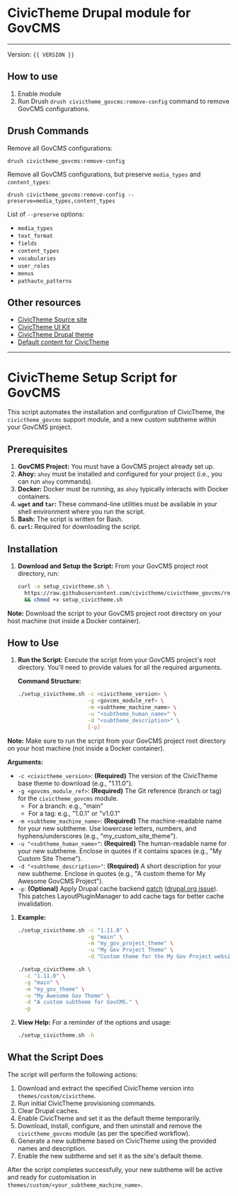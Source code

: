 # CivicTheme Drupal module for GovCMS

----

Version: `{{ VERSION }}`

## How to use

1. Enable module
2. Run Drush `drush civictheme_govcms:remove-config` command to remove GovCMS
   configurations.

## Drush Commands

Remove all GovCMS configurations:

    drush civictheme_govcms:remove-config

Remove all GovCMS configurations, but preserve `media_types`
and `content_types`:

    drush civictheme_govcms:remove-config --preserve=media_types,content_types

List of `--preserve` options:

- `media_types`
- `text_format`
- `fields`
- `content_types`
- `vocabularies`
- `user_roles`
- `menus`
- `pathauto_patterns`

## Other resources

- [CivicTheme Source site](https://github.com/civictheme/monorepo-drupal)
- [CivicTheme UI Kit](https://github.com/civictheme/uikit)
- [CivicTheme Drupal theme](https://github.com/civictheme/civictheme)
- [Default content for CivicTheme](https://github.com/civictheme/civictheme_content)

---

# CivicTheme Setup Script for GovCMS

This script automates the installation and configuration of CivicTheme, the `civictheme_govcms` support module, and a new custom subtheme within your GovCMS project.

## Prerequisites

1. **GovCMS Project:** You must have a GovCMS project already set up.
2. **Ahoy:** `ahoy` must be installed and configured for your project (i.e., you can run `ahoy` commands).
3. **Docker:** Docker must be running, as `ahoy` typically interacts with Docker containers.
4. **`wget` and `tar`:** These command-line utilities must be available in your shell environment where you run the script.
5. **Bash:** The script is written for Bash.
6. **`curl`:** Required for downloading the script.

## Installation

1. **Download and Setup the Script:**
   From your GovCMS project root directory, run:
   ```bash
   curl -o setup_civictheme.sh \
     https://raw.githubusercontent.com/civictheme/civictheme_govcms/refs/heads/main/scripts/setup_civictheme.sh \
     && chmod +x setup_civictheme.sh

**Note:** Download the script to your GovCMS project root directory on your host machine (not inside a Docker container).


## How to Use

1. **Run the Script:**
   Execute the script from your GovCMS project's root directory. You'll need to provide values for all the required arguments.

   **Command Structure:**
   ```bash
   ./setup_civictheme.sh -c <civictheme_version> \
                         -g <govcms_module_ref> \
                         -m <subtheme_machine_name> \
                         -u "<subtheme_human_name>" \
                         -d "<subtheme_description>" \
                         [-p]

**Note:** Make sure to run the script from your GovCMS project root directory on your host machine (not inside a Docker container).

   **Arguments:**

   - `-c <civictheme_version>`: **(Required)** The version of the CivicTheme base theme to download (e.g., "1.11.0").
   - `-g <govcms_module_ref>`: **(Required)** The Git reference (branch or tag) for the `civictheme_govcms` module.
     - For a branch: e.g., "main"
     - For a tag: e.g., "1.0.1" or "v1.0.1"
   - `-m <subtheme_machine_name>`: **(Required)** The machine-readable name for your new subtheme. Use lowercase letters, numbers, and hyphens/underscores (e.g., "my_custom_site_theme").
   - `-u "<subtheme_human_name>"`: **(Required)** The human-readable name for your new subtheme. Enclose in quotes if it contains spaces (e.g., "My Custom Site Theme").
   - `-d "<subtheme_description>"`: **(Required)** A short description for your new subtheme. Enclose in quotes (e.g., "A custom theme for My Awesome GovCMS Project").
   - `-p`: **(Optional)** Apply Drupal cache backend [patch](https://www.drupal.org/files/issues/2023-07-16/3204271-20-missing-layout-exception.patch) ([drupal.org issue](https://www.drupal.org/node/3204271)). This patches LayoutPluginManager to add cache tags for better cache invalidation.

1. **Example:**

   ```bash
   ./setup_civictheme.sh -c "1.11.0" \
                         -g "main" \
                         -m "my_gov_project_theme" \
                         -u "My Gov Project Theme" \
                         -d "Custom theme for the My Gov Project website on GovCMS."
   ```

   ```bash
   ./setup_civictheme.sh \
     -c "1.11.0" \
     -g "main" \
     -m "my_gov_theme" \
     -u "My Awesome Gov Theme" \
     -d "A custom subtheme for GovCMS." \
     -p
   ```

2. **View Help:**
   For a reminder of the options and usage:
   ```bash
   ./setup_civictheme.sh -h
   ```

## What the Script Does

The script will perform the following actions:
1. Download and extract the specified CivicTheme version into `themes/custom/civictheme`.
2. Run initial CivicTheme provisioning commands.
3. Clear Drupal caches.
4. Enable CivicTheme and set it as the default theme temporarily.
5. Download, install, configure, and then uninstall and remove the `civictheme_govcms` module (as per the specified workflow).
6. Generate a new subtheme based on CivicTheme using the provided names and description.
7. Enable the new subtheme and set it as the site's default theme.

After the script completes successfully, your new subtheme will be active and ready for customisation in `themes/custom/<your_subtheme_machine_name>`.
